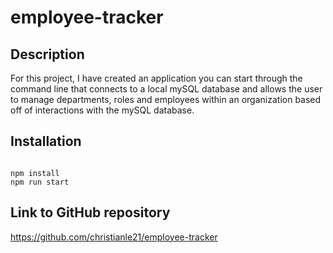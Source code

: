 # employee-tracker

## Description


For this project, I have created an application you can start through the command line that connects to a local mySQL database and allows the user to manage departments, roles and employees within an organization based off of interactions with the mySQL database.


## Installation
```

npm install 
npm run start

```


## Link to GitHub repository

https://github.com/christianle21/employee-tracker
